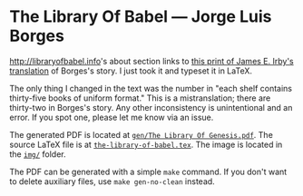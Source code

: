 # The Library Of Babel — Jorge Luis Borges

<http://libraryofbabel.info>'s about section links to [this print of James E. Irby's translation](https://maskofreason.files.wordpress.com/2011/02/the-library-of-babel-by-jorge-luis-borges.pdf) of Borges's story. I just took it and typeset it in LaTeX.

The only thing I changed in the text was the number in "each shelf contains thirty-five books of uniform format." This is a mistranslation; there are thirty-two in Borges's story. Any other inconsistency is unintentional and an error. If you spot one, please let me know via an issue.

The generated PDF is located at [`gen/The Library Of Genesis.pdf`](https://raw.githubusercontent.com/tadeassoucek/The-Library-Of-Babel/main/gen/The%20Library%20Of%20Babel.pdf). The source LaTeX file is at [`the-library-of-babel.tex`](the-library-of-babel.tex). The image is located in the [`img/`](img) folder.

The PDF can be generated with a simple `make` command. If you don't want to delete auxiliary files, use `make gen-no-clean` instead.
